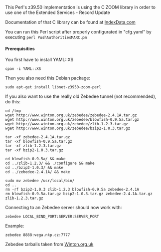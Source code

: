 This Perl's z39.50 implementation is using the C ZOOM library in order to use one of the Extended Services - Record Update

Documentation of that C library can be found at [IndexData.com](http://www.indexdata.com/yaz/doc/zoom.htm)

You can run this Perl script after properly configurated in "cfg.yaml" by executing `perl PushAuthoritiesMARC.pm`

#### Prerequisities
You first have to install YAML::XS
```
cpan -i YAML::XS
```

Then you also need this Debian package:
```
sudo apt-get install libnet-z3950-zoom-perl
```

If you also want to use the really old Zebedee tunnel (not recommended), do this:
```
cd /tmp
wget http://www.winton.org.uk/zebedee/zebedee-2.4.1A.tar.gz
wget http://www.winton.org.uk/zebedee/blowfish-0.9.5a.tar.gz
wget http://www.winton.org.uk/zebedee/zlib-1.2.3.tar.gz
wget http://www.winton.org.uk/zebedee/bzip2-1.0.3.tar.gz

tar -xf zebedee-2.4.1A.tar.gz
tar -xf blowfish-0.9.5a.tar.gz
tar -xf zlib-1.2.3.tar.gz
tar -xf bzip2-1.0.3.tar.gz

cd blowfish-0.9.5a/ && make
cd ../zlib-1.2.3/ && ./configure && make
cd ../bzip2-1.0.3/ && make
cd ../zebedee-2.4.1A/ && make

sudo mv zebedee /usr/local/bin/
cd .. 
rm -rf bzip2-1.0.3 zlib-1.2.3 blowfish-0.9.5a zebedee-2.4.1A
rm blowfish-0.9.5a.tar.gz bzip2-1.0.3.tar.gz zebedee-2.4.1A.tar.gz zlib-1.2.3.tar.gz
```

Connecting to an Zebedee server should now work with:
```
zebedee LOCAL_BIND_PORT:SERVER:SERVER_PORT
```

Example:
```
zebedee 8888:vega.nkp.cz:7777
```

Zebedee tarballs taken from [Winton.org.uk](http://www.winton.org.uk/zebedee/download.html)
